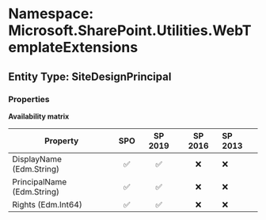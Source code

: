 # Namespace: Microsoft.SharePoint.Utilities.WebTemplateExtensions

## Entity Type: SiteDesignPrincipal

### Properties

**Availability matrix**

Property | SPO | SP 2019 | SP 2016 | SP 2013
----------|:---:|:-------:|:-------:|:-------
DisplayName (Edm.String) | ✅ | ✅ | ❌ | ❌
PrincipalName (Edm.String) | ✅ | ✅ | ❌ | ❌
Rights (Edm.Int64) | ✅ | ✅ | ❌ | ❌

